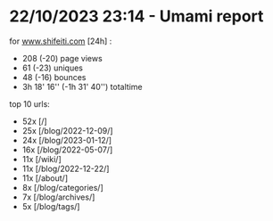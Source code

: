 # 22/10/2023 23:14 - Umami report
for www.shifeiti.com [24h] :

 - 208 (-20) page views
 - 61 (-23) uniques
 - 48 (-16) bounces
 - 3h 18' 16'' (-1h 31' 40'') totaltime


top 10 urls:
 - 52x [/]
 - 25x [/blog/2022-12-09/]
 - 24x [/blog/2023-01-12/]
 - 16x [/blog/2022-05-07/]
 - 11x [/wiki/]
 - 11x [/blog/2022-12-22/]
 - 11x [/about/]
 - 8x [/blog/categories/]
 - 7x [/blog/archives/]
 - 5x [/blog/tags/]


